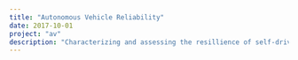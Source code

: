 ```yaml
---
title: "Autonomous Vehicle Reliability"
date: 2017-10-01
project: "av"
description: "Characterizing and assessing the resillience of self-driving vehicles."
---
```

